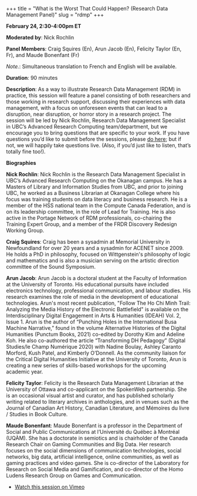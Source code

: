 +++
title = "What is the Worst That Could Happen? (Research Data Management Panel)"
slug = "rdmp"
+++

**February 24, 2:30-4:00pm ET**

**Moderated by**: Nick Rochlin

**Panel Members**: Craig Squires (En), Arun Jacob (En), Felicity Taylor (En, Fr), and Maude Bonenfant (Fr)

*Note.*: Simultaneous translation to French and English will be available.

**Duration**: 90 minutes

**Description**: As a way to illustrate Research Data Management (RDM) in practice, this session will feature a panel consisting of both researchers and those working in research support, discussing their experiences with data management, with a focus on unforeseen events that can lead to a disruption, near disruption, or horror story in a research project. The session will be led by Nick Rochlin, Research Data Management Specialist in UBC’s Advanced Research Computing team/department, but we encourage you to bring questions that are specific to your work. If you have questions you’d like to submit before the sessions, please [do here](https://docs.google.com/forms/d/e/1FAIpQLSdanlooKFdnaOsd1TIhLvt7-VXW-jg1IdCquC5inXjO1Pm60A/viewform?usp=sf_link); but if not, we will happily take questions live. (Also, if you’d just like to listen, that’s totally fine too!).

**Biographies**

**Nick Rochlin**: Nick Rochlin is the Research Data Management Specialist in UBC’s Advanced Research Computing on the Okanagan
campus. He has a Masters of Library and Information Studies from UBC, and prior to joining UBC, he worked as a Business Librarian at Okanagan College where his focus was training students on data literacy and business research. He is a member of the HSS national team in the Compute Canada Federation, and is on its leadership committee, in the role of Lead for Training.  He is also active in the Portage Network of RDM professionals, co-chairing the Training Expert Group, and a member of the FRDR Discovery Redesign Working Group.

**Craig Squires**: Craig has been a sysadmin at Memorial University in Newfoundland for over 20 years and a sysadmin for ACENET since 2009. He holds a PhD in philosophy, focused on Wittgenstein's philosophy of logic and mathematics and is also a musician serving on the artistic direction committee of the Sound Symposium.

**Arun Jacob**: Arun Jacob is a doctoral student at the Faculty of Information at the University of Toronto. His educational pursuits have included electronics technology, professional communication, and labour studies. His research examines the role of media in the development of educational technologies. Arun's most recent publication, "Follow The Ho Chi Minh Trail: Analyzing the Media History of the Electronic Battlefield" is available on the Interdisciplinary Digital Engagement in Arts & Humanities (IDEAH) Vol. 2, Issue 1. Arun is the author of “Punching Holes in the International Busa Machine Narrative,” found in the volume Alternative Histories of the Digital Humanities (Punctum Books, 2021) co-edited by Dorothy Kim and Adeline Koh. He also co-authored the article “Transforming DH Pedagogy” (Digital Studies/le Champ Numérique 2020) with Nadine Boulay, Ashley Caranto Morford, Kush Patel, and Kimberly O’Donnell.  As the community liaison for the Critical Digital Humanities Initiative at the University of Toronto, Arun is creating a new series of skills-based workshops for the upcoming academic year. 

**Felicity Taylor**: Felicity is the Research Data Management Librarian at the University of Ottawa and co-applicant on the SpokenWeb partnership. She is an occasional visual artist and curator, and has published scholarly writing related to literary archives in anthologies, and in venues such as the Journal of Canadian Art History, Canadian Literature, and Mémoires du livre / Studies in Book Culture.

**Maude Bonenfant**: Maude Bonenfant is a professor in the Department of Social and Public Communications at l’Université du Québec à Montréal (UQÀM). She has a doctorate in semiotics and is chairholder of the Canada Research Chair on Gaming Communities and Big Data. Her research focuses on the social dimensions of communication technologies, social networks, big data, artificial intelligence, online communities, as well as gaming practices and video games. She is co-director of the Laboratory for Research on Social Media and Gamification, and co-director of the Homo Ludens Research Group on Games and Communication.

- [Watch this session on Vimeo](https://vimeo.com/691148432)
